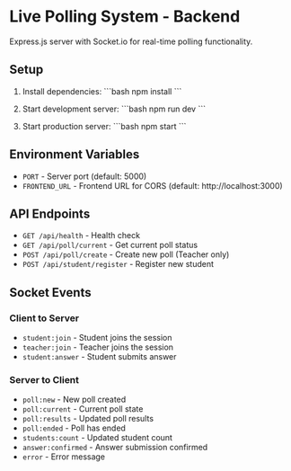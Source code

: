 # Live Polling System - Backend

Express.js server with Socket.io for real-time polling functionality.

## Setup

1. Install dependencies:
\`\`\`bash
npm install
\`\`\`

2. Start development server:
\`\`\`bash
npm run dev
\`\`\`

3. Start production server:
\`\`\`bash
npm start
\`\`\`

## Environment Variables

- `PORT` - Server port (default: 5000)
- `FRONTEND_URL` - Frontend URL for CORS (default: http://localhost:3000)

## API Endpoints

- `GET /api/health` - Health check
- `GET /api/poll/current` - Get current poll status
- `POST /api/poll/create` - Create new poll (Teacher only)
- `POST /api/student/register` - Register new student

## Socket Events

### Client to Server
- `student:join` - Student joins the session
- `teacher:join` - Teacher joins the session
- `student:answer` - Student submits answer

### Server to Client
- `poll:new` - New poll created
- `poll:current` - Current poll state
- `poll:results` - Updated poll results
- `poll:ended` - Poll has ended
- `students:count` - Updated student count
- `answer:confirmed` - Answer submission confirmed
- `error` - Error message

